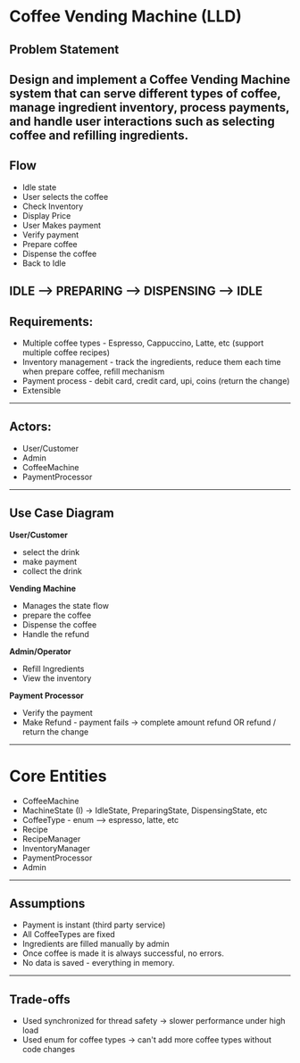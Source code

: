 # Coffee Vending Machine (LLD)

## Problem Statement
Design and implement a Coffee Vending Machine system that can serve different types of coffee, manage ingredient inventory, process payments, and handle user interactions such as selecting coffee and refilling ingredients.
---
## Flow
- Idle state
- User selects the coffee
- Check Inventory
- Display Price
- User Makes payment
- Verify payment
- Prepare coffee
- Dispense the coffee
- Back to Idle 

IDLE --> PREPARING --> DISPENSING --> IDLE
---
## Requirements:
- Multiple coffee types - Espresso, Cappuccino, Latte, etc (support multiple coffee recipes)
- Inventory management - track the ingredients, reduce them each time when prepare coffee, refill mechanism
- Payment process - debit card, credit card, upi, coins (return the change)
- Extensible 
---
## Actors:
- User/Customer
- Admin
- CoffeeMachine
- PaymentProcessor

---

## Use Case Diagram
**User/Customer**
- select the drink
- make payment
- collect the drink

**Vending Machine**
- Manages the state flow 
- prepare the coffee
- Dispense the coffee
- Handle the refund

**Admin/Operator**
- Refill Ingredients
- View the inventory

**Payment Processor**
- Verify the payment
- Make Refund - payment fails -> complete amount refund OR refund / return the change

---
# Core Entities
- CoffeeMachine
- MachineState (I) -> IdleState, PreparingState, DispensingState, etc
- CoffeeType - enum --> espresso, latte, etc
- Recipe
- RecipeManager
- InventoryManager
- PaymentProcessor 
- Admin

--- 
## Assumptions
- Payment is instant (third party service)
- All CoffeeTypes are fixed
- Ingredients are filled manually by admin
- Once coffee is made it is always successful, no errors.
- No data is saved - everything in memory.
---

## Trade-offs
- Used synchronized for thread safety -> slower performance under high load
- Used enum for coffee types -> can't add more coffee types without code changes
